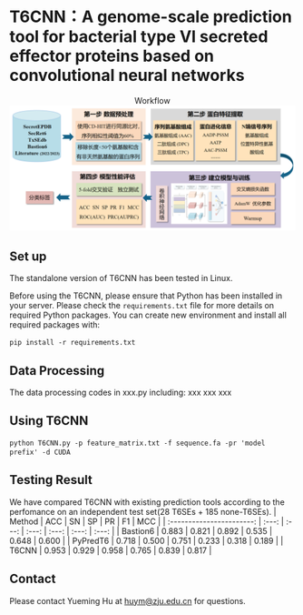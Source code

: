 # T6CNN：A genome-scale prediction tool for bacterial type VI secreted effector proteins based on convolutional neural networks
  <center>Workflow</center>
  <div align="center"><img width="600" src="./images/workflow.png"/></div>

## Set up

The standalone version of T6CNN has been tested in Linux.

Before using the T6CNN, please ensure that Python has been installed in your server. 
Please check the `requirements.txt` file for more details on required Python packages. You can create new environment and install all required packages with:

```shell
pip install -r requirements.txt

```
## Data Processing

The data processing codes in xxx.py including:
xxx
xxx
xxx

## Using T6CNN

```shell
python T6CNN.py -p feature_matrix.txt -f sequence.fa -pr 'model prefix' -d CUDA
```

## Testing Result

We have compared T6CNN with existing prediction tools according to the perfomance on an independent test set(28 T6SEs + 185 none-T6SEs). 
|           Method          |  ACC  |  SN   |  SP   |  PR   |  F1   |  MCC  |
| :-----------------------: | :---: | :---: | :---: | :---: | :---: | :---: |
|         Bastion6          | 0.883 | 0.821 | 0.892 | 0.535 | 0.648 | 0.600 |
|         PyPredT6          | 0.718 | 0.500 | 0.751 | 0.233 | 0.318 | 0.189 |
|          T6CNN            | 0.953 | 0.929 | 0.958 | 0.765 | 0.839 | 0.817 |



## Contact

Please contact Yueming Hu at huym@zju.edu.cn for questions.
